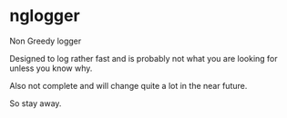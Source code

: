 # nglogger
Non Greedy logger

Designed to log rather fast and is probably not what you are looking for
unless you know why.

Also not complete and will change quite a lot in the near future.

So stay away.
